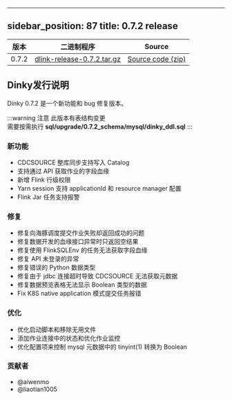 ---

sidebar_position: 87
title: 0.7.2 release
--------------------

| 版本    | 二进制程序                                                                                                                 | Source                                                                                |
|-------|-----------------------------------------------------------------------------------------------------------------------|---------------------------------------------------------------------------------------|
| 0.7.2 | [dlink-release-0.7.2.tar.gz](https://github.com/DataLinkDC/dlink/releases/download/v0.7.2/dlink-release-0.7.2.tar.gz) | [Source code (zip)](https://github.com/DataLinkDC/dlink/archive/refs/tags/v0.7.2.zip) |

## Dinky发行说明

Dinky 0.7.2 是一个新功能和 bug 修复版本。

:::warning 注意
此版本有表结构变更 <br/>
需要按需执行 **sql/upgrade/0.7.2_schema/mysql/dinky_ddl.sql**
:::

### 新功能

- CDCSOURCE 整库同步支持写入 Catalog
- 支持通过 API 获取作业的字段血缘
- 新增 Flink 行级权限
- Yarn session 支持 applicationId 和 resource manager 配置
- Flink Jar 任务支持报警

### 修复

- 修复向海豚调度提交作业失败却返回成功的问题
- 修复数据开发的血缘接口异常时只返回空结果
- 修复使用 FlinkSQLEnv 的任务无法获取字段血缘
- 修复 API 未登录的异常
- 修复错误的 Python 数据类型
- 修复由于 jdbc 连接超时导致 CDCSOURCE 无法获取元数据
- 修复数据预览表格无法显示 Boolean 类型的数据
- Fix K8S native application 模式提交任务报错

### 优化

- 优化启动脚本和移除无用文件
- 添加作业连接中的状态和优化作业监控
- 优化配置项来控制 mysql 元数据中的 tinyint(1) 转换为 Boolean

### 贡献者

- @aiwenmo
- @liaotian1005

